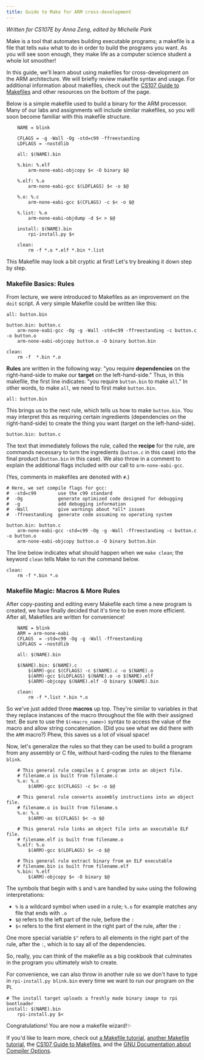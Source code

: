 ```yaml
---
title: Guide to Make for ARM cross-development
---
```


*Written for CS107E by Anna Zeng, edited by Michelle Park*

Make is a tool that automates building executable programs;
a makefile is a file that tells `make` what to do in order to build
the programs you want. As you will see soon enough, they make life
as a computer science student a whole lot smoother!

In this guide, we'll learn about using makefiles
for cross-development on the ARM architecture.
We will briefly review makefile syntax and usage.
For additional information about makefiles,
check out the 
[CS107 Guide to Makefiles](https://web.stanford.edu/class/archive/cs/cs107/cs107.1186/guide/make.html)
and other resources on the bottom of the page.

Below is a simple makefile used
to build a binary for the ARM processor.
Many of our labs and assignments will include similar makefiles, 
so you will soon become familiar with this makefile structure.

```
    NAME = blink

    CFLAGS = -g -Wall -Og -std=c99 -ffreestanding
    LDFLAGS = -nostdlib

    all: $(NAME).bin
     
    %.bin: %.elf
        arm-none-eabi-objcopy $< -O binary $@

    %.elf: %.o
        arm-none-eabi-gcc $(LDFLAGS) $< -o $@

    %.o: %.c
        arm-none-eabi-gcc $(CFLAGS) -c $< -o $@
    
    %.list: %.o
        arm-none-eabi-objdump -d $< > $@

    install: $(NAME).bin
        rpi-install.py $<

    clean:
        rm -f *.o *.elf *.bin *.list
```

This Makefile may look a bit cryptic at first! Let's try breaking it down step by step.

### Makefile Basics: Rules

From lecture, we were introduced to Makefiles as an improvement on the `doit` script.
A very simple Makefile could be written like this:
    
    all: button.bin
    
    button.bin: button.c
        arm-none-eabi-gcc -Og -g -Wall -std=c99 -ffreestanding -c button.c -o button.o
        arm-none-eabi-objcopy button.o -O binary button.bin
    
    clean: 
        rm -f  *.bin *.o

__Rules__ are written in the following way: "you require __dependencies__ on the right-hand-side
to make our __target__ on the left-hand-side." Thus, in this makefile, the first line
indicates: "you require `button.bin` to make `all`." In other words, to make `all`, we need to first make `button.bin`.
    
    all: button.bin

This brings us to the next rule, which tells us how to make `button.bin`. You may interpret this as
requiring certain ingredients (dependencies on the right-hand-side)
to create the thing you want (target on the left-hand-side).

    button.bin: button.c

The text that immediately follows the rule, called the __recipe__ for the rule,
are commands necessary to turn the ingredients (`button.c` in this case)
into the final product (`button.bin` in this case).
We also throw in a comment to explain the additional flags included with our call to `arm-none-eabi-gcc`.

(Yes, comments in makefiles are denoted with `#`.)

    # Here, we set compile flags for gcc:
    #  -std=c99        use the c99 standard
    #  -Og             generate optimized code designed for debugging
    #  -g              add debugging information
    #  -Wall           give warnings about *all* issues
    #  -ffreestanding  generate code assuming no operating system

    button.bin: button.c
        arm-none-eabi-gcc -std=c99 -Og -g -Wall -ffreestanding -c button.c -o button.o
        arm-none-eabi-objcopy button.o -O binary button.bin

The line below indicates what should happen when we `make clean`; the keyword `clean` tells Make to run the command below.

    clean: 
        rm -f *.bin *.o


### Makefile Magic: Macros & More Rules

After copy-pasting and editing every Makefile each time a new program is created,
we have finally decided that it's time to be even more efficient.
After all, Makefiles are written for convenience!

```
    NAME = blink
    ARM = arm-none-eabi
    CFLAGS  = -std=c99 -Og -g -Wall -ffreestanding
    LDFLAGS = -nostdlib

    all: $(NAME).bin

    $(NAME).bin: $(NAME).c
        $(ARM)-gcc $(CFLAGS) -c $(NAME).c -o $(NAME).o
        $(ARM)-gcc $(LDFLAGS) $(NAME).o -o $(NAME).elf
        $(ARM)-objcopy $(NAME).elf -O binary $(NAME).bin
    
    clean: 
        rm -f *.list *.bin *.o
```
So we've just added three __macros__ up top. They're similar to variables
in that they replace instances of the macro throughout the file with their assigned text.
Be sure to use the `$(<macro_name>)`
syntax to access the value of the macro and allow string concatenation.
(Did you see what we did there with the `ARM` macro?)
Phew, this saves us a lot of visual space!

Now, let's generalize the rules so that they can be used to build a program from any assembly or C file, without hard-coding the rules to the filename `blink`.

```
    # This general rule compiles a C program into an object file.
    # filename.o is built from filename.c
    %.o: %.c
        $(ARM)-gcc $(CFLAGS) -c $< -o $@

    # This general rule converts assembly instructions into an object file.
    # filename.o is built from filename.s
    %.o: %.s
        $(ARM)-as $(CFLAGS) $< -o $@

    # This general rule links an object file into an executable ELF file.
    # filename.elf is built from filename.o
    %.elf: %.o
        $(ARM)-gcc $(LDFLAGS) $< -o $@

    # This general rule extract binary from an ELF executable
    # filename.bin is built from filename.elf
    %.bin: %.elf
        $(ARM)-objcopy $< -O binary $@
```

The symbols that begin with `$` and `%` are handled by `make` using the following interpretations:

* `%` is a wildcard symbol when used in a rule; `%.o` for example matches any file that ends with `.o`
* `$@` refers to the left part of the rule, before the `:`
* `$<` refers to the first element in the right part of the rule, after the `:`

One more special variable `$^` refers to all elements in the right part of the rule, after the `:`, which is to say all of the dependencies.

So, really, you can think of the makefile as a big cookbook that culminates in the program you ultimately wish to create.

For convenience, we can also throw in another rule so we don't have to type in `rpi-install.py blink.bin`
every time we want to run our program on the Pi.

    # The install target uploads a freshly made binary image to rpi bootloader
    install: $(NAME).bin
        rpi-install.py $<

Congratulations! You are now a makefile wizard!✨

If you'd like to learn more, check out
[a Makefile tutorial](http://www.opussoftware.com/tutorial/TutMakefile.htm),
[another Makefile tutorial](http://www.delorie.com/djgpp/doc/ug/larger/makefiles.html),
the
[CS107 Guide to Makefiles](https://web.stanford.edu/class/archive/cs/cs107/cs107.1186/guide/make.html),
and the
[GNU Documentation about Compiler Options](https://gcc.gnu.org/onlinedocs/gcc-4.2.2/gcc/C-Dialect-Options.html).
